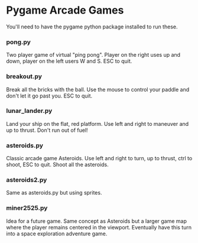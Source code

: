 # Pygame Arcade Games

You'll need to have the pygame python package installed to run these.  

### pong.py

Two player game of virtual "ping pong".  Player on the right uses up and down,
player on the left users W and S.  ESC to quit. 

### breakout.py

Break all the bricks with the ball.  Use the mouse to control your paddle and
don't let it go past you.  ESC to quit.

### lunar_lander.py

Land your ship on the flat, red platform.  Use left and right to maneuver and
up to thrust.  Don't run out of fuel!

### asteroids.py

Classic arcade game Asteroids. Use left and right to turn, up to thrust, ctrl
to shoot, ESC to quit. Shoot all the asteroids.

### asteroids2.py

Same as asteroids.py but using sprites.

### miner2525.py

Idea for a future game.  Same concept as Asteroids but a larger game map where
the player remains centered in the viewport.  Eventually have this turn into a
space exploration adventure game.  

